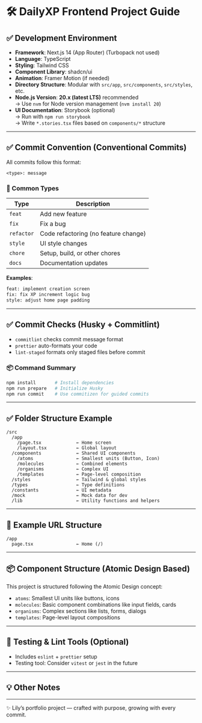 # 🛠️ DailyXP Frontend Project Guide

## ✅ Development Environment

- **Framework**: Next.js 14 (App Router) (Turbopack not used)
- **Language**: TypeScript
- **Styling**: Tailwind CSS
- **Component Library**: shadcn/ui
- **Animation**: Framer Motion (if needed)
- **Directory Structure**: Modular with `src/app`, `src/components`, `src/styles`, etc.
- **Node.js Version**: **20.x (latest LTS)** recommended  
  → Use `nvm` for Node version management (`nvm install 20`)
- **UI Documentation**: Storybook (optional)  
  → Run with `npm run storybook`  
  → Write `*.stories.tsx` files based on `components/*` structure

---

## ✅ Commit Convention (Conventional Commits)

All commits follow this format:

```
<type>: message
```

### 📌 Common Types

| Type       | Description                        |
|------------|------------------------------------|
| `feat`     | Add new feature                    |
| `fix`      | Fix a bug                          |
| `refactor` | Code refactoring (no feature change) |
| `style`    | UI style changes                   |
| `chore`    | Setup, build, or other chores      |
| `docs`     | Documentation updates              |

**Examples**:

```bash
feat: implement creation screen
fix: fix XP increment logic bug
style: adjust home page padding
```

---

## ✅ Commit Checks (Husky + Commitlint)

- `commitlint` checks commit message format
- `prettier` auto-formats your code
- `lint-staged` formats only staged files before commit

### 📦 Command Summary

```bash
npm install       # Install dependencies
npm run prepare   # Initialize Husky
npm run commit    # Use commitizen for guided commits
```

---

## ✅ Folder Structure Example

```
/src
  /app
    /page.tsx             ← Home screen
    /layout.tsx           ← Global layout
  /components             ← Shared UI components
    /atoms                ← Smallest units (Button, Icon)
    /molecules            ← Combined elements
    /organisms            ← Complex UI
    /templates            ← Page-level composition
  /styles                 ← Tailwind & global styles
  /types                  ← Type definitions
  /constants              ← UI metadata
  /mock                   ← Mock data for dev
  /lib                    ← Utility functions and helpers
```

---

## 🔗 Example URL Structure

```
/app
  page.tsx                ← Home (/)
```

---

## 📦 Component Structure (Atomic Design Based)

This project is structured following the Atomic Design concept:

- `atoms`: Smallest UI units like buttons, icons
- `molecules`: Basic component combinations like input fields, cards
- `organisms`: Complex sections like lists, forms, dialogs
- `templates`: Page-level layout compositions

---

## 🧪 Testing & Lint Tools (Optional)

- Includes `eslint` + `prettier` setup
- Testing tool: Consider `vitest` or `jest` in the future

---

## 💡 Other Notes

---

✨ Lily’s portfolio project — crafted with purpose, growing with every commit.
